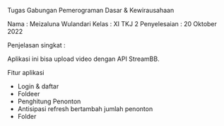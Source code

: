 Tugas Gabungan Pemerograman Dasar & Kewirausahaan

Nama : Meizaluna Wulandari
Kelas : XI TKJ 2
Penyelesaian : 20 Oktober 2022

Penjelasan singkat :

Aplikasi ini bisa upload video dengan API StreamBB.

Fitur aplikasi
- Login & daftar
- Foldeer
- Penghitung Penonton
- Antisipasi refresh bertambah jumlah penonton
- Folder


